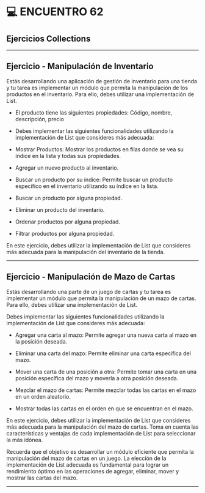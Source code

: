 # :computer: ENCUENTRO 62

## Ejercicios Collections

---

## Ejercicio - Manipulación de Inventario

Estás desarrollando una aplicación de gestión de inventario para una tienda y tu tarea es implementar un módulo que permita la manipulación de los productos en el inventario. Para ello, debes utilizar una implementación de List.

- El producto tiene las siguientes propiedades: Código, nombre, descripción, precio

- Debes implementar las siguientes funcionalidades utilizando la implementación de List que consideres más adecuada:

- Mostrar Productos: Mostrar los productos en filas donde se vea su índice en la lista y todas sus propiedades.

- Agregar un nuevo producto al inventario.

- Buscar un producto por su índice: Permite buscar un producto específico en el inventario utilizando su índice en la lista.

- Buscar un producto por alguna propiedad.

- Eliminar un producto del inventario.

- Ordenar productos por alguna propiedad.

- Filtrar productos por alguna propiedad.

En este ejercicio, debes utilizar la implementación de List que consideres más adecuada para la manipulación del inventario de la tienda.

---

## Ejercicio - Manipulación de Mazo de Cartas

Estás desarrollando una parte de un juego de cartas y tu tarea es implementar un módulo que permita la manipulación de un mazo de cartas. Para ello, debes utilizar una implementación de List.

Debes implementar las siguientes funcionalidades utilizando la implementación de List que consideres más adecuada:

- Agregar una carta al mazo: Permite agregar una nueva carta al mazo en la posición deseada.

- Eliminar una carta del mazo: Permite eliminar una carta específica del mazo.

- Mover una carta de una posición a otra: Permite tomar una carta en una posición específica del mazo y moverla a otra posición deseada.

- Mezclar el mazo de cartas: Permite mezclar todas las cartas en el mazo en un orden aleatorio.

- Mostrar todas las cartas en el orden en que se encuentran en el mazo.

En este ejercicio, debes utilizar la implementación de List que consideres más adecuada para la manipulación del mazo de cartas. Toma en cuenta las características y ventajas de cada implementación de List para seleccionar la más idónea.

Recuerda que el objetivo es desarrollar un módulo eficiente que permita la manipulación del mazo de cartas en un juego. La elección de la implementación de List adecuada es fundamental para lograr un rendimiento óptimo en las operaciones de agregar, eliminar, mover y mostrar las cartas del mazo.

---
